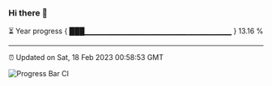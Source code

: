 ### Hi there 👋

⏳ Year progress { ███▁▁▁▁▁▁▁▁▁▁▁▁▁▁▁▁▁▁▁▁▁▁▁▁▁▁▁ } 13.16 %

---

⏰ Updated on Sat, 18 Feb 2023 00:58:53 GMT

![Progress Bar CI](https://github.com/liununu/liununu/workflows/Progress%20Bar%20CI/badge.svg)
